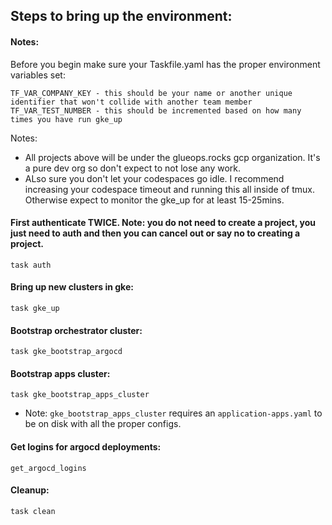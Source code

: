 
## Steps to bring up the environment:

#### Notes:

Before you begin make sure your Taskfile.yaml has the proper environment variables set:

```
TF_VAR_COMPANY_KEY - this should be your name or another unique identifier that won't collide with another team member
TF_VAR_TEST_NUMBER - this should be incremented based on how many times you have run gke_up
```
Notes:
- All projects above will be under the glueops.rocks gcp organization. It's a pure dev org so don't expect to not lose any work.
- ALso sure you don't let your codespaces go idle. I recommend increasing your codespace timeout and running this all inside of tmux. Otherwise expect to monitor the gke_up for at least 15-25mins.

#### First authenticate TWICE. Note: you do not need to create a project, you just need to auth and then you can cancel out or say no to creating a project.

`task auth`

#### Bring up new clusters in gke:

`task gke_up`

#### Bootstrap orchestrator cluster:

`task gke_bootstrap_argocd`

#### Bootstrap apps cluster:

`task gke_bootstrap_apps_cluster`

- Note: `gke_bootstrap_apps_cluster` requires an `application-apps.yaml` to be on disk with all the proper configs.

#### Get logins for argocd deployments:
`get_argocd_logins`

#### Cleanup:
`task clean`




